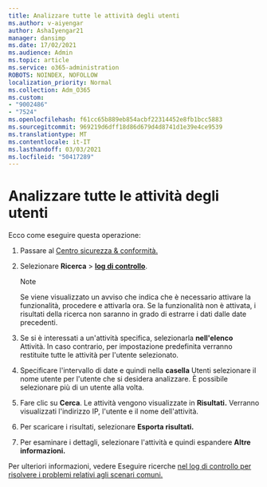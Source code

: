 ```yaml
---
title: Analizzare tutte le attività degli utenti
ms.author: v-aiyengar
author: AshaIyengar21
manager: dansimp
ms.date: 17/02/2021
ms.audience: Admin
ms.topic: article
ms.service: o365-administration
ROBOTS: NOINDEX, NOFOLLOW
localization_priority: Normal
ms.collection: Adm_O365
ms.custom:
- "9002486"
- "7524"
ms.openlocfilehash: f61cc65b889eb854acbf22314452e8fb1bcc5883
ms.sourcegitcommit: 969219d6dff18d86d679d4d8741d1e39e4ce9539
ms.translationtype: MT
ms.contentlocale: it-IT
ms.lasthandoff: 03/03/2021
ms.locfileid: "50417289"
---
```

# <a name="investigate-all-the-users-activities"></a>Analizzare tutte le attività degli utenti

Ecco come eseguire questa operazione:

1. Passare al [Centro sicurezza & conformità.](https://go.microsoft.com/fwlink/p/?linkid=2077143)
1. Selezionare **Ricerca**  >  **[log di controllo](https://go.microsoft.com/fwlink/?linkid=2103759)**.
    > [!NOTE]
    > Se viene visualizzato un avviso che indica che è necessario attivare la funzionalità, procedere e attivarla ora. Se la funzionalità non è attivata, i risultati della ricerca non saranno in grado di estrarre i dati dalle date precedenti.

1. Se si è interessati a un'attività specifica, selezionarla **nell'elenco** Attività. In caso contrario, per impostazione predefinita verranno restituite tutte le attività per l'utente selezionato.
1. Specificare l'intervallo di date e quindi nella **casella** Utenti selezionare il nome utente per l'utente che si desidera analizzare. È possibile selezionare più di un utente alla volta.
1. Fare clic su **Cerca**. Le attività vengono visualizzate in **Risultati.** Verranno visualizzati l'indirizzo IP, l'utente e il nome dell'attività.
1. Per scaricare i risultati, selezionare **Esporta risultati.**
1. Per esaminare i dettagli, selezionare l'attività e quindi espandere **Altre informazioni.**

Per ulteriori informazioni, vedere Eseguire ricerche [nel log di controllo per risolvere i problemi relativi agli scenari comuni.](https://go.microsoft.com/fwlink/?linkid=2103944)